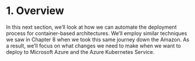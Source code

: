 # 1. Overview

In this next section, we’ll look at how we can automate the deployment process for container-based architectures. We’ll employ similar techniques we saw in Chapter 8 when we took this same journey down the Amazon. As a result, we’ll focus on what changes we need to make when we want to deploy to Microsoft Azure and the Azure Kubernetes Service.